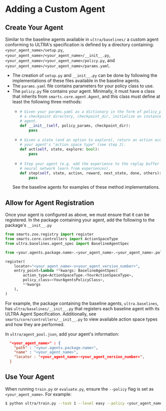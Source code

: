 # Adding a Custom Agent

## Create Your Agent
Similar to the baseline agents available in `ultra/baselines/` a custom agent conforming to ULTRA's specification is defined by a directory containing: `<your_agent_name>/setup.py`,  
`<your_agent_name>/<your_agent_name>/__init__.py`,  
`<your_agent_name>/<your_agent_name>/policy.py`, and  `<your_agent_name>/<your_agent_name>/params.yaml`.
- The creation of `setup.py` and `__init__.py` can be done by following the implementations of these files available in the baseline agents.
- The `params.yaml` file contains parameters for your policy class to use.
- The `policy.py` file contains your agent. Minimally, it must have a class that inherits from `smarts.core.agent.Agent`, and this class must define at least the following three methods:
  - ```python
    # Given your params.yaml as a dictionary in the form of policy_params, and
    # a checkpoint directory, checkpoint_dir, initialize an instance of your
    # agent.
    def __init__(self, policy_params, checkpoint_dir):
        pass
    ```
  - ```python
    # Given a state (and an option to explore), return an action according to
    # your agent's "action space type" (see step 2).
    def act(self, state, explore: bool):
        pass
    ```
  - ```python
    # Step your agent (e.g. add the experience to the replay buffer and have the
    # neural network learn from experiences).
    def step(self, state, action, reward, next_state, done, others):
        pass
    ```
  See the baseline agents for examples of these method implementations.
## Allow for Agent Registration
Once your agent is configured as above, we must ensure that it can be registered. In the package containing your agent, add the following  to the package's `__init__.py`
```python
from smarts.zoo.registry import register
from smarts.core.controllers import ActionSpaceType
from ultra.baselines.agent_spec import BaselineAgentSpec

from <your.agents.package.name>.<your_agent_name>.<your_agent_name>.policy import <YourAgentsPolicyClass>

register(
    locator="<your_agent_name>-v<your_agent_version_number>",
    entry_point=lambda **kwargs: BaselineAgentSpec(
        action_type=ActionSpaceType.<YourActionSpaceType>,
        policy_class=<YourAgentsPolicyClass>,
        **kwargs
    ),
)
```
For example, the package containing the baseline agents, `ultra.baselines`, has `ultra/baselines/__init__.py` that registers each baseline agent with its ULTRA Agent Specification.
Additionally, see `smarts/core/controllers/__init__.py` to view available action space types and how they are performed.

In `ultra/agent_pool.json`, add your agent's information:
```json
  "<your_agent_name>" : {
    "path" : "<your.agents.package.name>",
    "name" : "<your_agent_name>",
    "locator : "<your_agent_name>-<your_agent_version_number>",
  }
```

## Use Your Agent
When running `train.py` or `evaluate.py`, ensure the `--policy` flag is set as `<your_agent_name>`. For example:
```sh
$ python ultra/train.py --task 1 --level easy --policy <your_agent_name>
```
